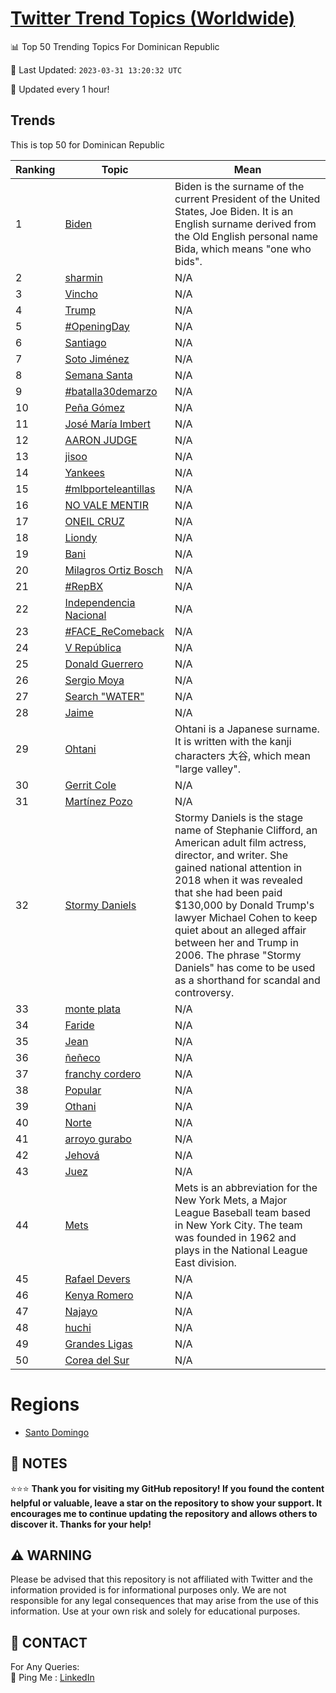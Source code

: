 [Twitter Trend Topics (Worldwide)](https://github.com/ErcinDedeoglu/Twitter-Trend-Topics)
==========


📊 Top 50 Trending Topics For Dominican Republic

📆 Last Updated: `2023-03-31 13:20:32 UTC`

🔧 Updated every 1 hour!


## Trends

This is top 50 for Dominican Republic

| Ranking | Topic | Mean |
| ------- | ------------ | ------------ |
| 1 | [Biden](http://twitter.com/search?q=Biden) | Biden is the surname of the current President of the United States, Joe Biden. It is an English surname derived from the Old English personal name Bida, which means "one who bids". |
| 2 | [sharmin](http://twitter.com/search?q=sharmin) | N/A |
| 3 | [Vincho](http://twitter.com/search?q=Vincho) | N/A |
| 4 | [Trump](http://twitter.com/search?q=Trump) | N/A |
| 5 | [#OpeningDay](http://twitter.com/search?q=%23OpeningDay) | N/A |
| 6 | [Santiago](http://twitter.com/search?q=Santiago) | N/A |
| 7 | [Soto Jiménez](http://twitter.com/search?q=Soto+Jim%c3%a9nez) | N/A |
| 8 | [Semana Santa](http://twitter.com/search?q=Semana+Santa) | N/A |
| 9 | [#batalla30demarzo](http://twitter.com/search?q=%23batalla30demarzo) | N/A |
| 10 | [Peña Gómez](http://twitter.com/search?q=Pe%c3%b1a+G%c3%b3mez) | N/A |
| 11 | [José María Imbert](http://twitter.com/search?q=Jos%c3%a9+Mar%c3%ada+Imbert) | N/A |
| 12 | [AARON JUDGE](http://twitter.com/search?q=AARON+JUDGE) | N/A |
| 13 | [jisoo](http://twitter.com/search?q=jisoo) | N/A |
| 14 | [Yankees](http://twitter.com/search?q=Yankees) | N/A |
| 15 | [#mlbporteleantillas](http://twitter.com/search?q=%23mlbporteleantillas) | N/A |
| 16 | [NO VALE MENTIR](http://twitter.com/search?q=NO+VALE+MENTIR) | N/A |
| 17 | [ONEIL CRUZ](http://twitter.com/search?q=ONEIL+CRUZ) | N/A |
| 18 | [Liondy](http://twitter.com/search?q=Liondy) | N/A |
| 19 | [Bani](http://twitter.com/search?q=Bani) | N/A |
| 20 | [Milagros Ortiz Bosch](http://twitter.com/search?q=Milagros+Ortiz+Bosch) | N/A |
| 21 | [#RepBX](http://twitter.com/search?q=%23RepBX) | N/A |
| 22 | [Independencia Nacional](http://twitter.com/search?q=Independencia+Nacional) | N/A |
| 23 | [#FACE_ReComeback](http://twitter.com/search?q=%23FACE_ReComeback) | N/A |
| 24 | [V República](http://twitter.com/search?q=V+Rep%c3%bablica) | N/A |
| 25 | [Donald Guerrero](http://twitter.com/search?q=Donald+Guerrero) | N/A |
| 26 | [Sergio Moya](http://twitter.com/search?q=Sergio+Moya) | N/A |
| 27 | [Search "WATER"](http://twitter.com/search?q=Search+%22WATER%22) | N/A |
| 28 | [Jaime](http://twitter.com/search?q=Jaime) | N/A |
| 29 | [Ohtani](http://twitter.com/search?q=Ohtani) | Ohtani is a Japanese surname. It is written with the kanji characters 大谷, which mean "large valley". |
| 30 | [Gerrit Cole](http://twitter.com/search?q=Gerrit+Cole) | N/A |
| 31 | [Martínez Pozo](http://twitter.com/search?q=Mart%c3%adnez+Pozo) | N/A |
| 32 | [Stormy Daniels](http://twitter.com/search?q=Stormy+Daniels) | Stormy Daniels is the stage name of Stephanie Clifford, an American adult film actress, director, and writer. She gained national attention in 2018 when it was revealed that she had been paid $130,000 by Donald Trump's lawyer Michael Cohen to keep quiet about an alleged affair between her and Trump in 2006. The phrase "Stormy Daniels" has come to be used as a shorthand for scandal and controversy. |
| 33 | [monte plata](http://twitter.com/search?q=monte+plata) | N/A |
| 34 | [Faride](http://twitter.com/search?q=Faride) | N/A |
| 35 | [Jean](http://twitter.com/search?q=Jean) | N/A |
| 36 | [ñeñeco](http://twitter.com/search?q=%c3%b1e%c3%b1eco) | N/A |
| 37 | [franchy cordero](http://twitter.com/search?q=franchy+cordero) | N/A |
| 38 | [Popular](http://twitter.com/search?q=Popular) | N/A |
| 39 | [Othani](http://twitter.com/search?q=Othani) | N/A |
| 40 | [Norte](http://twitter.com/search?q=Norte) | N/A |
| 41 | [arroyo gurabo](http://twitter.com/search?q=arroyo+gurabo) | N/A |
| 42 | [Jehová](http://twitter.com/search?q=Jehov%c3%a1) | N/A |
| 43 | [Juez](http://twitter.com/search?q=Juez) | N/A |
| 44 | [Mets](http://twitter.com/search?q=Mets) | Mets is an abbreviation for the New York Mets, a Major League Baseball team based in New York City. The team was founded in 1962 and plays in the National League East division. |
| 45 | [Rafael Devers](http://twitter.com/search?q=Rafael+Devers) | N/A |
| 46 | [Kenya Romero](http://twitter.com/search?q=Kenya+Romero) | N/A |
| 47 | [Najayo](http://twitter.com/search?q=Najayo) | N/A |
| 48 | [huchi](http://twitter.com/search?q=huchi) | N/A |
| 49 | [Grandes Ligas](http://twitter.com/search?q=Grandes+Ligas) | N/A |
| 50 | [Corea del Sur](http://twitter.com/search?q=Corea+del+Sur) | N/A |



# Regions

* [Santo Domingo](</Dominican Republic/Santo Domingo.md>)



## 📝 NOTES

⭐⭐⭐ **Thank you for visiting my GitHub repository! If you found the content helpful or valuable, leave a star on the repository to show your support. It encourages me to continue updating the repository and allows others to discover it. Thanks for your help!**


## ⚠️ WARNING

Please be advised that this repository is not affiliated with Twitter and the information provided is for informational purposes only. We are not responsible for any legal consequences that may arise from the use of this information. Use at your own risk and solely for educational purposes.


## 📨 CONTACT

 For Any Queries:  
            🏓 Ping Me : [LinkedIn](https://www.linkedin.com/in/ercindedeoglu/)
